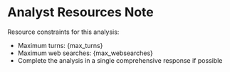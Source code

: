 # Analyst Resources Note

Resource constraints for this analysis:

- Maximum turns: {max_turns}
- Maximum web searches: {max_websearches}
- Complete the analysis in a single comprehensive response if possible
